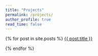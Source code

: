 ```yaml
---
title: "Projects"
permalink: /projects/
author_profile: true
read_time: false
---
```


{% for post in site.posts %}
  <a href="{{ post.url }}">{{ post.title }} </a>

{% endfor %}

